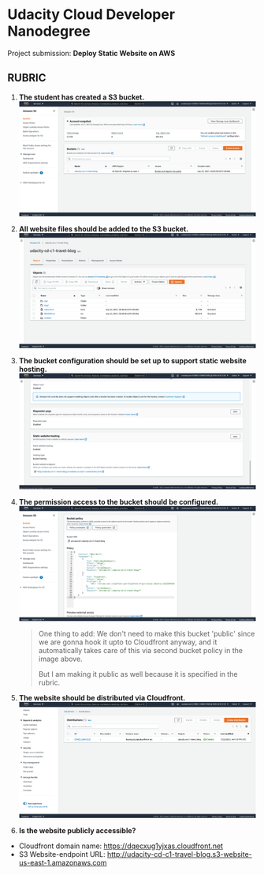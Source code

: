# Udacity Cloud Developer Nanodegree

Project submission: **Deploy Static Website on AWS**

## RUBRIC

1. **The student has created a S3 bucket.**
![S3 bucket visible in AWS management console](./screenshots/s3_bucket_visible.png)

2. **All website files should be added to the S3 bucket.**
![Website files available in bucket](./screenshots/files_available_in_bucket.png)

3. **The bucket configuration should be set up to support static website hosting.**
![Static hosting enabled](./screenshots/static_hosting_enabled.png)

4. **The permission access to the bucket should be configured.**
![Bucket policy](./screenshots/bucket_policy.png)

    > One thing to add: We don't need to make this bucket 'public' since we are gonna hook it upto to Cloudfront anyway, and it automatically takes care of this via second bucket policy in the image above.
    >
    > But I am making it public as well because it is specified in the rubric.

5. **The website should be distributed via Cloudfront.**
![Cloudfront distro](./screenshots/cloudfront_distro.png)

6. **Is the website publicly accessible?**

* Cloudfront domain name: <https://dqecxug1yjxas.cloudfront.net>
* S3 Website-endpoint URL: <http://udacity-cd-c1-travel-blog.s3-website-us-east-1.amazonaws.com>
